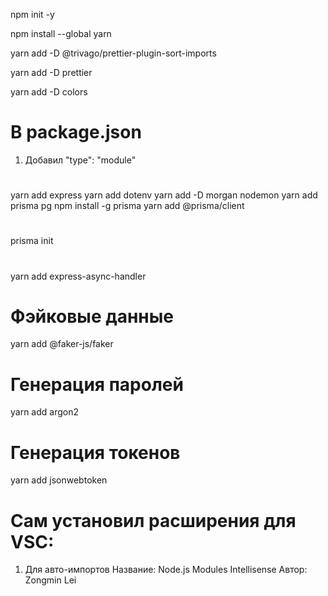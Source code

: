 npm init -y

npm install --global yarn

yarn add -D @trivago/prettier-plugin-sort-imports

yarn add -D prettier

yarn add -D colors

# В package.json

1. Добавил "type": "module"

#

yarn add express
yarn add dotenv
yarn add -D morgan nodemon
yarn add prisma pg
npm install -g prisma
yarn add @prisma/client
#
prisma init
#
yarn add express-async-handler
# Фэйковые данные
yarn add @faker-js/faker
# Генерация паролей
yarn add argon2
# Генерация токенов
yarn add jsonwebtoken



# Сам установил расширения для VSC:

1. Для авто-импортов
Название: Node.js Modules Intellisense
Автор: Zongmin Lei
